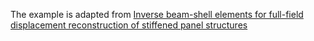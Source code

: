 The example is adapted from [Inverse beam-shell elements for full-field displacement reconstruction of stiffened panel structures](https://doi.org/10.1016/j.finel.2024.104235)
